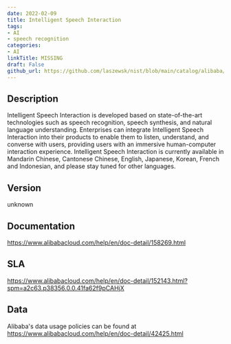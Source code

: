 ```yaml
---
date: 2022-02-09
title: Intelligent Speech Interaction
tags: 
- AI
- speech recognition
categories: 
- AI
linkTitle: MISSING
draft: False         
github_url: https://github.com/laszewsk/nist/blob/main/catalog/alibaba/alibaba_intelligent_speech_interaction.yaml
---
```


## Description

Intelligent Speech Interaction is developed based on state-of-the-art technologies
such as speech recognition, speech synthesis, and natural language understanding.
Enterprises can integrate Intelligent Speech Interaction into their products to
enable them to listen, understand, and converse with users, providing users with
an immersive human-computer interaction experience. Intelligent Speech Interaction
is currently available in Mandarin Chinese, Cantonese Chinese, English, Japanese,
Korean, French and Indonesian, and please stay tuned for other languages.


## Version

unknown

## Documentation

https://www.alibabacloud.com/help/en/doc-detail/158269.html

## SLA

https://www.alibabacloud.com/help/en/doc-detail/152143.html?spm=a2c63.p38356.0.0.41fa62f9pCAHjX

## Data

Alibaba's data usage policies can be found at https://www.alibabacloud.com/help/en/doc-detail/42425.html
